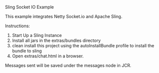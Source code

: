 Sling Socket IO Example  

This example integrates Netty Socket.io and Apache Sling.  

Instructions:  
1. Start Up a Sling Instance  
2. Install all jars in the extras/bundles directory  
3. clean install this project using the autoInstallBundle profile to install the bundle to sling  
4. Open extras/chat.html in a browser.  

Messages sent will be saved under the messages node in JCR.